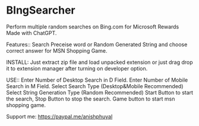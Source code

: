 # BIngSearcher
Perform multiple random searches on Bing.com for Microsoft Rewards
Made with ChatGPT.

Features::
Search Preceise word or Random Generated String and choose correct answer for MSN Shopping Game.

INSTALL:
Just extract zip file and load unpacked extension or just drag drop it to extension manager after turning on developer option.

USE::
Enter Number of Desktop Search in D Field.
Enter Number of Mobile Search in M Field.
Select Search Type (Desktop&Mobile Recommended)
Select String Generation Type (Random Recommended)
Start Button to start the search, Stop Button to stop the search.
Game button to start msn shopping game.

Support me: https://paypal.me/anishphuyal
